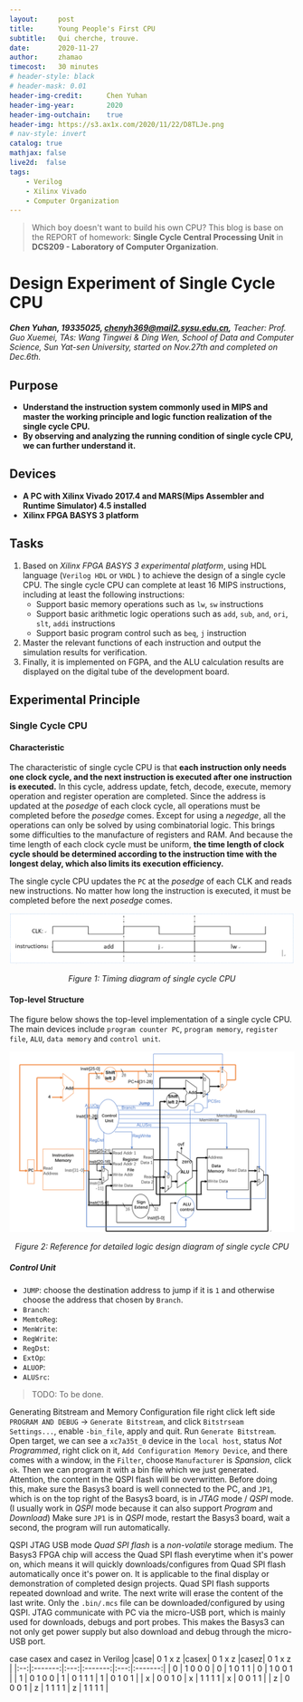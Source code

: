 ```yaml
---
layout:     post
title:      Young People's First CPU
subtitle:   Qui cherche, trouve.
date:       2020-11-27
author:     zhamao
timecost:   30 minutes
# header-style: black
# header-mask: 0.01
header-img-credit:      Chen Yuhan
header-img-year:        2020
header-img-outchain:    true
header-img: https://s3.ax1x.com/2020/11/22/D8TLJe.png
# nav-style: invert
catalog: true
mathjax: false
live2d:  false
tags:
    - Verilog
    - Xilinx Vivado
    - Computer Organization
---
```


> Which boy doesn't want to build his own CPU?
> This blog is base on the REPORT of homework: **Single Cycle Central Processing Unit** in **DCS209 - Laboratory of Computer Organization**.

# Design Experiment of Single Cycle CPU

***Chen Yuhan, 19335025, chenyh369@mail2.sysu.edu.cn,*** *Teacher: Prof. Guo Xuemei, TAs: Wang Tingwei & Ding Wen, School of Data and Computer Science, Sun Yat-sen University, started on Nov.27th and completed on Dec.6th.*

## Purpose

- **Understand the instruction system commonly used in MIPS and master the working principle and logic function realization of the single cycle CPU.**
- **By observing and analyzing the running condition of single cycle CPU, we can further understand it.**

## Devices

- **A PC with Xilinx Vivado 2017.4 and MARS(Mips Assembler and Runtime Simulator) 4.5 installed**
- **Xilinx FPGA BASYS 3 platform**

## Tasks

1. Based on _Xilinx FPGA BASYS 3 experimental platform_, using HDL language (`Verilog HDL` or `VHDL` ) to achieve the design of a single cycle CPU. The single cycle CPU can complete at least 16 MIPS instructions, including at least the following instructions:
   - Support basic memory operations such as `lw`, `sw` instructions
   - Support basic arithmetic logic operations such as `add`, `sub`, `and`, `ori`, `slt`, `addi` instructions
   - Support basic program control such as `beq`, `j` instruction
2. Master the relevant functions of each instruction and output the simulation results for verification.
3. Finally, it is implemented on FGPA, and the ALU calculation results are displayed on the digital tube of the development board.

## Experimental Principle

### Single Cycle CPU

#### Characteristic

The characteristic of single cycle CPU is that __each instruction only needs one clock cycle, and the next instruction is executed after one instruction is executed.__ In this cycle, address update, fetch, decode, execute, memory operation and register operation are completed. Since the address is updated at the _posedge_ of each clock cycle, all operations must be completed before the _posedge_ comes. Except for using a _negedge_, all the operations can only be solved by using combinatorial logic. This brings some difficulties to the manufacture of registers and RAM. And because the time length of each clock cycle must be uniform, __the time length of clock cycle should be determined according to the instruction time with the longest delay, which also limits its execution efficiency.__

The single cycle CPU updates the `PC` at the _posedge_ of each CLK and reads new instructions. No matter how long the instruction is executed, it must be completed before the next _posedge_ comes.

![Figure 1: Timing diagram of single cycle CPU](/img/in-post/project-cpu/cpu1.png)
<center><i>Figure 1: Timing diagram of single cycle CPU</i></center>

#### Top-level Structure

The figure below shows the top-level implementation of a single cycle CPU. The main devices include `program counter PC`, `program memory`, `register file`, `ALU`, `data memory` and `control unit`.

![Figure 2: Reference for detailed logic design diagram of single cycle CPU](/img/in-post/project-cpu/cpu2.png)
<center><i>Figure 2: Reference for detailed logic design diagram of single cycle CPU</i></center>

##### Control Unit

- `JUMP`: choose the destination address to jump if it is `1` and otherwise choose the address that chosen by `Branch`.
- `Branch`:
- `MemtoReg`:
- `MenWrite`:
- `RegWrite`:
- `RegDst`:
- `ExtOp`:
- `ALUOP`:
- `ALUSrc`:

>TODO: To be done.

Generating Bitstream and Memory Configuration file
right click left side `PROGRAM AND DEBUG` -> `Generate Bitstream`, and click `Bitstrseam Settings...`, enable `-bin_file`, apply and quit.
Run `Generate Bitstream`.
Open target, we can see a `xc7a35t_0` device in the `local host`, status _Not Programmed_, right click on it, `Add Configuration Memory Device`, and there comes with a window, in the `Filter`, choose `Manufacturer` is _Spansion_, click `ok`.
Then we can program it with a bin file which we just generated. Attention, the content in the QSPI flash will be overwritten. Before doing this, make sure the Basys3 board is well connected to the PC, and `JP1`, which is on the top right of the Basys3 board, is in _JTAG_ mode / _QSPI_ mode. (I usually work in _QSPI_ mode because it can also support _Program_ and _Download_)
Make sure `JP1` is in _QSPI_ mode, restart the Basys3 board, wait a second, the program will run automatically.

QSPI JTAG USB mode 
_Quad SPI flash_ is a _non-volatile_ storage medium. The Basys3 FPGA chip will access the Quad SPI flash everytime when it's power on, which means it will quickly downloads/configures from Quad SPI flash automatically once it's power on. It is applicable to the final display or demonstration of completed design projects. Quad SPI flash supports repeated download and write. The next write will erase the content of the last write. Only the `.bin/.mcs` file can be downloaded/configured by using QSPI.
JTAG communicate with PC via the micro-USB port, which is mainly used for downloads, debugs and port probes. This makes the Basys3 can not only get power supply but also download and debug through the micro-USB port.

case casex and casez in Verilog
|case| 0 1 x z |casex| 0 1 x z |casez| 0 1 x z |
|:--:|:-------:|:---:|:-------:|:---:|:-------:|
| 0  | 1 0 0 0 |  0  | 1 0 1 1 |  0  | 1 0 0 1 |
| 1  | 0 1 0 0 |  1  | 0 1 1 1 |  1  | 0 1 0 1 |
| x  | 0 0 1 0 |  x  | 1 1 1 1 |  x  | 0 0 1 1 |
| z  | 0 0 0 1 |  z  | 1 1 1 1 |  z  | 1 1 1 1 |
